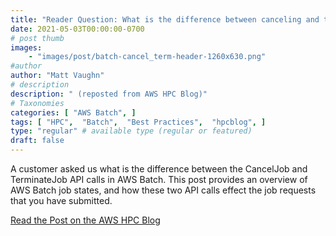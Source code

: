 ```yaml
---
title: "Reader Question: What is the difference between canceling and terminating a job in AWS Batch?"
date: 2021-05-03T00:00:00-0700
# post thumb
images:
    - "images/post/batch-cancel_term-header-1260x630.png"
#author
author: "Matt Vaughn"
# description
description: " (reposted from AWS HPC Blog)"
# Taxonomies
categories: [ "AWS Batch", ]
tags: [ "HPC",  "Batch",  "Best Practices",  "hpcblog", ]
type: "regular" # available type (regular or featured)
draft: false
---
```


A customer asked us what is the difference between the CancelJob and TerminateJob API calls in AWS Batch. This post provides an overview of AWS Batch job states, and how these two API calls effect the job requests that you have submitted.

<a href="https://aws.amazon.com/blogs/hpc/reader-question-what-is-the-difference-between-canceling-and-terminating-a-job-in-aws-batch/" class="btn btn-primary btn-lg active" role="button" aria-pressed="true" style="margin-top: 8px;">Read the Post on the AWS HPC Blog</a>